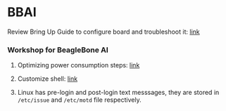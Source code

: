 # BBAI

Review Bring Up Guide to configure board and troubleshoot it: [link](https://github.com/08xRay/BBAI/blob/master/BringUp.md)

### Workshop for BeagleBone AI

1. Optimizing power consumption steps: [link](https://zeldor.biz/2012/11/beaglebone-optimize-power-consumption/)

2. Customize shell: [link](https://hackernoon.com/how-to-trick-out-terminal-287c0e93fce0)

3. Linux has pre-login and post-login text messsages, they are stored in `/etc/issue` and `/etc/motd` file respectively.
